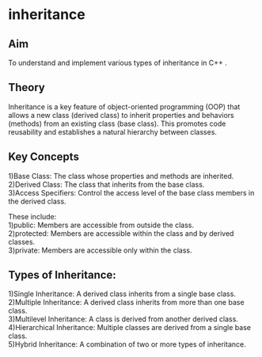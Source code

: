 
# inheritance
## Aim
To understand and implement various types of inheritance in C++ .

## Theory
Inheritance is a key feature of object-oriented programming (OOP) that allows a new class (derived class) to inherit properties and behaviors (methods) from an existing class (base class). This promotes code reusability and establishes a natural hierarchy between classes.

## Key Concepts  
1)Base Class: The class whose properties and methods are inherited.  
2)Derived Class: The class that inherits from the base class.  
3)Access Specifiers: Control the access level of the base class members in the derived class.  

These include:    
1)public: Members are accessible from outside the class.  
2)protected: Members are accessible within the class and by derived classes.  
3)private: Members are accessible only within the class.  


## Types of Inheritance:   
1)Single Inheritance: A derived class inherits from a single base class.  
2)Multiple Inheritance: A derived class inherits from more than one base class.  
3)Multilevel Inheritance: A class is derived from another derived class.  
4)Hierarchical Inheritance: Multiple classes are derived from a single base class.  
5)Hybrid Inheritance: A combination of two or more types of inheritance.  

